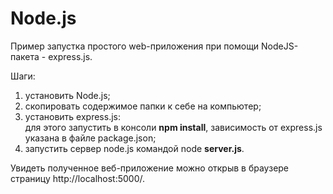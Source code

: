 # Node.js
Пример запустка простого web-приложения при помощи NodeJS-пакета - express.js.

Шаги:
1. установить Node.js;
2. скопировать содержимое папки к себе на компьютер;
3. установить express.js:    
   для этого запустить в консоли **npm install**, зависимость от express.js указана в файле package.json;
4. запустить сервер node.js командой node **server.js**.

Увидеть полученное веб-приложение можно открыв в браузере страницу http://localhost:5000/. 
